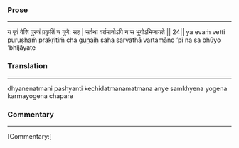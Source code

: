 ### Prose 
 --- 
य एवं वेत्ति पुरुषं प्रकृतिं च गुणै: सह |
सर्वथा वर्तमानोऽपि न स भूयोऽभिजायते || 24||
ya evaṁ vetti puruṣhaṁ prakṛitiṁ cha guṇaiḥ saha
sarvathā vartamāno ’pi na sa bhūyo ’bhijāyate

### Translation 
 --- 
dhyanenatmani pashyanti kechidatmanamatmana anye samkhyena yogena karmayogena chapare

### Commentary 
 --- 
[Commentary:]